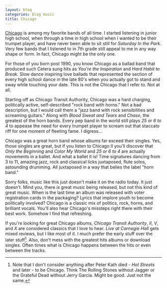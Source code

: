 ```yaml
---
layout: blog
categories: blog music
title: Chicago
---
```

[Chicago](http://en.wikipedia.org/wiki/Chicago_(band)) is among my
favorite bands of all time.  I started listening in junior high
school, when through a time in high school when I wanted to be their
trumpet player, and have never been able to sit still for *Saturday In
the Park*.  Very few bands that I listened to in 7th grade still
appeal to me in any way shape or form.  In fact, Chicago might be the
only one.

For those of you born post 1990, you know Chicago as a ballad band
that produced such Cetera sung hits as *You're the Inspiration* and
*Hard Habit to Break*.  Slow dance inspiring love ballads that represented the
section of every high school dance in the late 80's when you actually
got to stand and sway while touching your date.  This is not the
Chicago that I refer to.  Not at all.

Starting off as Chicago Transit Authority, Chicago was a hard charging,
politically active, self-described "rock band with horns."  Not a bad
description, but I would call them a "jazz band with rock
sensibilities and screaming guitars." Along with *Blood Sweat and
Tears* and *Chase*, the greatest of the horn bands.  Every pep band in
the world still plays *25 or 6 to 4* to appease the need for every
trumpet player to scream out that staccato riff for one moment of
fleeting fame.  I digress...

Chicago was a great horn band whose albums far exceed their singles.
Yes, those singles are great, but if you listen to Chicago II you'll
discover that *Only the Beginning* and *Color My World* and *25 or 6
to 4* are actually movements in a ballet.  And what a ballet it is!
Time signatures dancing from 3 to 11, amazing jazz, rock and classical
licks juxtaposed, flute solos, astounding drumming.  All juxtaposed in
a way that belies the label "horn band."

Sorry folks, music like this just doesn't make it on the radio today.
It just doesn't.  Mind you, there *is* great music being released, but
not this kind of great music.  When is the last time an album was
released with voter registration cards in the packaging?  Lyrics that
implore youth to become politically involved?  Chicago is a classic
mix of politics, rock, horns, and brilliant vocals.  You'll also hear
Chicago's missteps right there with their best work.  Somehow I find
that refreshing.

If you're looking for great Chicago albums, *Chicago Transit
Authority*, *II*, *V*, and *X* are considered classics that I love to
hear.  *Live at Carnegie Hall* gets mixed reviews, but I like most of
it.  I much prefer the early stuff over the later stuff[^1].  Also,
don't mess with the greatest hits albums or download singles.  Often
times what is Chicago happens between the hits or even between the tracks.

[^1]:Note that I don't consider anything after Peter Kath died -
*Hot Streets* and later - to be Chicago.  Think The Rolling Stones
without Jagger or the Grateful Dead without Jerry Garcia.  Might be
good.  Just not the same.
